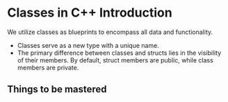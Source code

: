 # Classes in C++ Introduction

We utilize classes as blueprints to encompass all data and functionality.

- Classes serve as a new type with a unique name.
- The primary difference between classes and structs lies in the visibility of
  their members. By default, struct members are public, while class members are
  private.

## Things to be mastered
